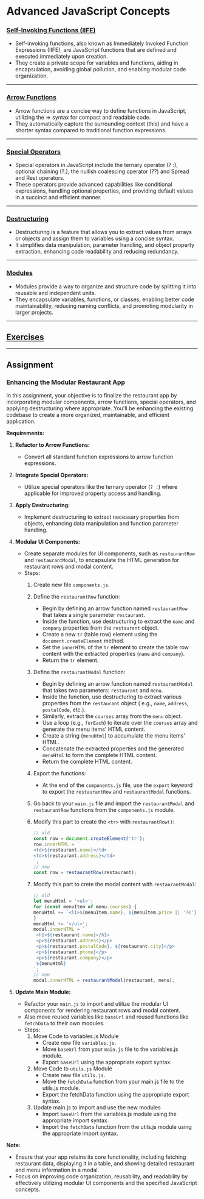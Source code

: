 # Advanced JavaScript Concepts

### [Self-Invoking Functions (IIFE)](iife.md)

- Self-invoking functions, also known as Immediately Invoked Function Expressions (IIFE), are JavaScript functions that
  are defined and executed immediately upon creation.
- They create a private scope for variables and functions, aiding in encapsulation, avoiding global pollution, and
  enabling modular code organization.

---

### [Arrow Functions](ArrowFunctions.md)

- Arrow functions are a concise way to define functions in JavaScript, utilizing the => syntax for compact and readable
  code.
- They automatically capture the surrounding context (this) and have a shorter syntax compared to traditional function
  expressions.

---

### [Special Operators](SpecialOperators.md)

- Special operators in JavaScript include the ternary operator (? :), optional chaining (?.), the nullish coalescing
  operator (??) and Spread and Rest operators.
- These operators provide advanced capabilities like conditional expressions, handling optional properties, and
  providing default values in a succinct and efficient manner.

---

### [Destructuring](Destructuring.md)

- Destructuring is a feature that allows you to extract values from arrays or objects and assign them to variables using
  a concise syntax.
- It simplifies data manipulation, parameter handling, and object property extraction, enhancing code readability and
  reducing redundancy.

---

### [Modules](Modules.md)

- Modules provide a way to organize and structure code by splitting it into reusable and independent units.
- They encapsulate variables, functions, or classes, enabling better code maintainability, reducing naming conflicts,
  and promoting modularity in larger projects.

---

## [Exercises](AJS-exercises.md)

---

## Assignment

### Enhancing the Modular Restaurant App

In this assignment, your objective is to finalize the restaurant app by incorporating modular components, arrow
functions, special operators, and applying destructuring where appropriate. You'll be enhancing the existing codebase to
create a more organized, maintainable, and efficient application.

**Requirements:**

1. **Refactor to Arrow Functions:**
    - Convert all standard function expressions to arrow function expressions.

2. **Integrate Special Operators:**
    - Utilize special operators like the ternary operator (`? :`) where applicable for improved property access and
      handling.

3. **Apply Destructuring:**
    - Implement destructuring to extract necessary properties from objects, enhancing data manipulation and function
      parameter handling.

4. **Modular UI Components:**
    - Create separate modules for UI components, such as `restaurantRow` and `restaurantModal`, to encapsulate the
      HTML
      generation for restaurant rows and modal content.
    - Steps:
        1. Create new file `components.js`.
        2. Define the `restaurantRow` function:
            - Begin by defining an arrow function named `restaurantRow` that takes a single parameter `restaurant`.
            - Inside the function, use destructuring to extract the `name` and `company` properties from
              the `restaurant` object.
            - Create a new `tr` (table row) element using the `document.createElement` method.
            - Set the `innerHTML` of the `tr` element to create the table row content with the extracted
              properties (`name` and `company`).
            - Return the `tr` element.
        3. Define the `restaurantModal` function:
            - Begin by defining an arrow function named `restaurantModal` that takes two parameters: `restaurant`
              and `menu`.
            - Inside the function, use destructuring to extract various properties from the `restaurant` object (
              e.g., `name`, `address`, `postalCode`, etc.).
            - Similarly, extract the `courses` array from the `menu` object.
            - Use a loop (e.g., `forEach`) to iterate over the `courses` array and generate the menu items' HTML
              content.
            - Create a string (`menuHtml`) to accumulate the menu items' HTML.
            - Concatenate the extracted properties and the generated `menuHtml` to form the complete HTML content.
            - Return the complete HTML content.

        4. Export the functions:
            - At the end of the `components.js` file, use the `export` keyword to export the `restaurantRow`
              and `restaurantModal` functions.
        5. Go back to your `main.js` file and import the `restaurantModal` and `restaurantRow` functions from
           the `components.js` module.
        6. Modify this part to create the `<tr>` with `restaurantRow()`:

            ```javascript
            // old
            const row = document.createElement('tr');
            row.innerHTML = `
            <td>${restaurant.name}</td>
            <td>${restaurant.address}</td>
            `;
            // new
            const row = restaurantRow(restaurant);
            ```
        7. Modify this part to crete the modal content with `restaurantModal`:

            ```javascript
            // old
            let menuHtml = '<ul>';
            for (const menuItem of menu.courses) {
            menuHtml += `<li>${menuItem.name}, ${menuItem.price || '?€'}. ${menuItem.diets}</li>`;
            }
            menuHtml += '</ul>';
            modal.innerHTML = `
             <h1>${restaurant.name}</h1>
             <p>${restaurant.address}</p>
             <p>${restaurant.postalCode}, ${restaurant.city}</p>
             <p>${restaurant.phone}</p>
             <p>${restaurant.company}</p>
             ${menuHtml}
            `;
            // new
            modal.innerHTML = restaurantModal(restaurant, menu);
            ```

5. **Update Main Module:**
    - Refactor your `main.js` to import and utilize the modular UI components for rendering restaurant rows and modal
      content.
    - Also move reused variables like `baseUrl` and reused functions like `fetchData` to their own modules.
    - Steps:
        1. Move Code to variables.js Module
            - Create new file `variables.js`.
            - Move `baseUrl` from your `main.js` file to the variables.js module.
            - Export `baseUrl` using the appropriate export syntax.
        2. Move Code to `utils.js` Module
            - Create new file `utils.js`.
            - Move the `fetchData` function from your main.js file to the utils.js module.
            - Export the fetchData function using the appropriate export syntax.
        3. Update main.js to import and use the new modules
            - Import `baseUrl` from the variables.js module using the appropriate import syntax.
            - Import the `fetchData` function from the utils.js module using the appropriate import syntax.

**Note:**

- Ensure that your app retains its core functionality, including fetching restaurant data, displaying it in a table, and
  showing detailed restaurant and menu information in a modal.
- Focus on improving code organization, reusability, and readability by effectively utilizing modular UI components and
  the specified JavaScript concepts.



